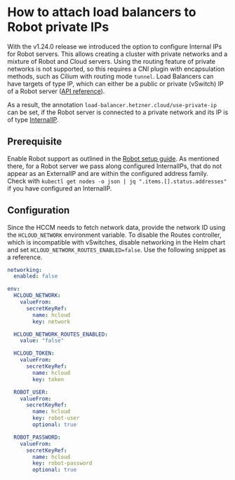 # How to attach load balancers to Robot private IPs

With the v1.24.0 release we introduced the option to configure Internal IPs for Robot servers. This allows creating a cluster with private networks and a mixture of Robot and Cloud servers. Using the routing feature of private networks is not supported, so this requires a CNI plugin with encapsulation methods, such as Cilium with routing mode `tunnel`. Load Balancers can have targets of type IP, which can either be a public or private (vSwitch) IP of a Robot server ([API reference](https://docs.hetzner.cloud/reference/cloud#load-balancer-actions-add-target)).

As a result, the annotation `load-balancer.hetzner.cloud/use-private-ip` can be set, if the Robot server is connected to a private network and its IP is of type [InternalIP](https://kubernetes.io/docs/reference/node/node-status/#addresses).

## Prerequisite

Enable Robot support as outlined in the [Robot setup guide](./robot.md). As mentioned there, for a Robot server we pass along configured InternalIPs, that do not appear as an ExternalIP and are within the configured address family. Check with `kubectl get nodes -o json | jq ".items.[].status.addresses"` if you have configured an InternalIP.

## Configuration

Since the HCCM needs to fetch network data, provide the network ID using the `HCLOUD_NETWORK` environment variable. To disable the Routes controller, which is incompatible with vSwitches, disable networking in the Helm chart and set `HCLOUD_NETWORK_ROUTES_ENABLED=false`. Use the following snippet as a reference.

```yaml
networking:
  enabled: false

env:
  HCLOUD_NETWORK:
    valueFrom:
      secretKeyRef:
        name: hcloud
        key: network

  HCLOUD_NETWORK_ROUTES_ENABLED:
    value: "false"

  HCLOUD_TOKEN:
    valueFrom:
      secretKeyRef:
        name: hcloud
        key: token

  ROBOT_USER:
    valueFrom:
      secretKeyRef:
        name: hcloud
        key: robot-user
        optional: true

  ROBOT_PASSWORD:
    valueFrom:
      secretKeyRef:
        name: hcloud
        key: robot-password
        optional: true
```
